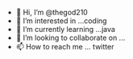 - 👋 Hi, I’m @thegod210
- 👀 I’m interested in ...coding
- 🌱 I’m currently learning ...java
- 💞️ I’m looking to collaborate on ...
- 📫 How to reach me ... twitter

<!---
thegod210/thegod210 is a ✨ special ✨ repository because its `README.md` (this file) appears on your GitHub profile.
You can click the Preview link to take a look at your changes.
--->
